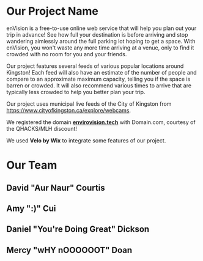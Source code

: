 # Our Project Name
enVision is a free-to-use online web service that will help you plan out your trip in advance! See how full your destination is before arriving and stop wandering aimlessly around the full parking lot hoping to get a space. With enVision, you won't waste any more time arriving at a venue, only to find it crowded with no room for you and your friends.

Our project features several feeds of various popular locations around Kingston! Each feed will also have an estimate of the number of people and compare to an approximate maximum capacity, telling you if the space is barren or crowded. It will also recommend various times to arrive that are typically less crowded to help you better plan your trip.

Our project uses municipal live feeds of the City of Kingston from <a href="https://www.cityofkingston.ca/explore/webcams">https://www.cityofkingston.ca/explore/webcams</a>.

We registered the domain <b><a href="https://www.envirovision.tech">envirovision.tech</a></b> with Domain.com, courtesy of the QHACKS/MLH discount!

We used <b>Velo by Wix</b> to integrate some features of our project.

# Our Team

## David "Aur Naur" Courtis

## Amy ":)" Cui

## Daniel "You're Doing Great" Dickson

## Mercy "wHY nOOOOOOT" Doan
